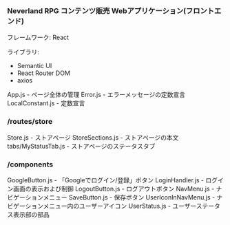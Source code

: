 ### Neverland RPG コンテンツ販売 Webアプリケーション(フロントエンド)

フレームワーク: React

ライブラリ: 
- Semantic UI
- React Router DOM
- axios

App.js - ページ全体の管理
Error.js - エラーメッセージの定数宣言
LocalConstant.js - 定数宣言

### /routes/store
Store.js - ストアページ
StoreSections.js - ストアページの本文
tabs/MyStatusTab.js - ストアページのステータスタブ

### /components
GoogleButton.js - 「Googleでログイン/登録」ボタン
LoginHandler.js - ログイン画面の表示および制御
LogoutButton.js - ログアウトボタン
NavMenu.js - ナビゲーションメニュー
SaveButton.js - 保存ボタン
UserIconInNavMenu.js - ナビゲーションメニュー内のユーザーアイコン
UserStatus.js - ユーザーステータス表示部の部品
